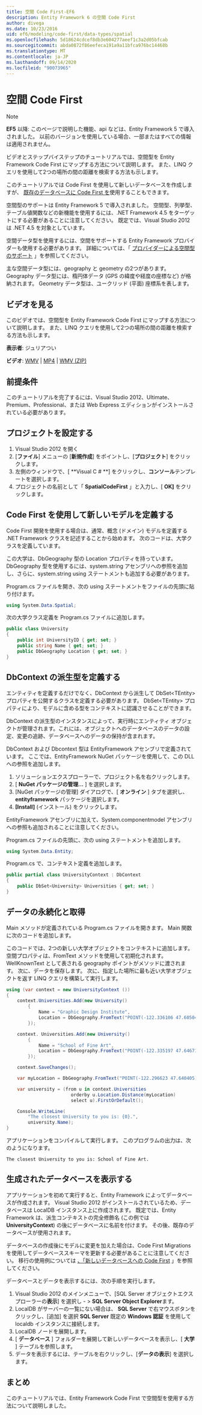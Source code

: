 ```yaml
---
title: 空間 Code First-EF6
description: Entity Framework 6 の空間 Code First
author: divega
ms.date: 10/23/2016
uid: ef6/modeling/code-first/data-types/spatial
ms.openlocfilehash: 5d18624cdcef8db3e604277aeef1c3a2d05bfcab
ms.sourcegitcommit: abda0872f86eefeca191a9a11bfca976bc14468b
ms.translationtype: MT
ms.contentlocale: ja-JP
ms.lasthandoff: 09/14/2020
ms.locfileid: "90073965"
---
```

# <a name="spatial---code-first"></a>空間 Code First
> [!NOTE]
> **EF5** 以降: このページで説明した機能、api などは、Entity Framework 5 で導入されました。 以前のバージョンを使用している場合、一部またはすべての情報は適用されません。

ビデオとステップバイステップのチュートリアルでは、空間型を Entity Framework Code First にマップする方法について説明します。 また、LINQ クエリを使用して2つの場所の間の距離を検索する方法も示します。

このチュートリアルでは Code First を使用して新しいデータベースを作成しますが、 [既存のデータベースに Code First を](xref:ef6/modeling/code-first/workflows/existing-database)使用することもできます。

空間型のサポートは Entity Framework 5 で導入されました。 空間型、列挙型、テーブル値関数などの新機能を使用するには、.NET Framework 4.5 をターゲットにする必要があることに注意してください。 既定では、Visual Studio 2012 は .NET 4.5 を対象としています。

空間データ型を使用するには、空間をサポートする Entity Framework プロバイダーも使用する必要があります。 詳細については、「 [プロバイダーによる空間型のサポート](xref:ef6/fundamentals/providers/spatial-support) 」を参照してください。

主な空間データ型には、geography と geometry の2つがあります。 Geography データ型には、楕円体データ (GPS の緯度や経度の座標など) が格納されます。 Geometry データ型は、ユークリッド (平面) 座標系を表します。

## <a name="watch-the-video"></a>ビデオを見る
このビデオでは、空間型を Entity Framework Code First にマップする方法について説明します。 また、LINQ クエリを使用して2つの場所の間の距離を検索する方法も示します。

**表示者**: ジュリアつい

**ビデオ**: [WMV](https://download.microsoft.com/download/9/1/3/913EA17E-6F97-41D8-A4FE-805A0D83D26A/HDI-ITPro-MSDN-winvideo-spatialwithcodefirst.wmv)  |  [MP4](https://download.microsoft.com/download/9/1/3/913EA17E-6F97-41D8-A4FE-805A0D83D26A/HDI-ITPro-MSDN-mp4video-spatialwithcodefirst.m4v)  |  [WMV (ZIP)](https://download.microsoft.com/download/9/1/3/913EA17E-6F97-41D8-A4FE-805A0D83D26A/HDI-ITPro-MSDN-winvideo-spatialwithcodefirst.zip)

## <a name="pre-requisites"></a>前提条件

このチュートリアルを完了するには、Visual Studio 2012、Ultimate、Premium、Professional、または Web Express エディションがインストールされている必要があります。

## <a name="set-up-the-project"></a>プロジェクトを設定する

1.  Visual Studio 2012 を開く
2.  [**ファイル**] メニューの [**新規作成**] をポイントし、[**プロジェクト**] をクリックします。
3.  左側のウィンドウで、[ **Visual C \# **] をクリックし、**コンソール**テンプレートを選択します。
4.  プロジェクトの名前として「 **SpatialCodeFirst** 」と入力し、[ **OK]** をクリックします。

## <a name="define-a-new-model-using-code-first"></a>Code First を使用して新しいモデルを定義する

Code First 開発を使用する場合は、通常、概念 (ドメイン) モデルを定義する .NET Framework クラスを記述することから始めます。 次のコードは、大学クラスを定義しています。

この大学は、DbGeography 型の Location プロパティを持っています。 DbGeography 型を使用するには、system.string アセンブリへの参照を追加し、さらに、system.string using ステートメントも追加する必要があります。

Program.cs ファイルを開き、次の using ステートメントをファイルの先頭に貼り付けます。

``` csharp
using System.Data.Spatial;
```

次の大学クラス定義を Program.cs ファイルに追加します。

``` csharp
public class University  
{
    public int UniversityID { get; set; }
    public string Name { get; set; }
    public DbGeography Location { get; set; }
}
```

## <a name="define-the-dbcontext-derived-type"></a>DbContext の派生型を定義する

エンティティを定義するだけでなく、DbContext から派生して DbSet&lt;TEntity&gt; プロパティを公開するクラスを定義する必要があります。 DbSet&lt;TEntity&gt; プロパティにより、モデルに含める型をコンテキストに認識させることができます。

DbContext の派生型のインスタンスによって、実行時にエンティティ オブジェクトが管理されます。これには、オブジェクトへのデータベースのデータの設定、変更の追跡、データベースへのデータの保持が含まれます。

DbContext および Dbcontext 型は EntityFramework アセンブリで定義されています。 ここでは、EntityFramework NuGet パッケージを使用して、この DLL への参照を追加します。

1.  ソリューションエクスプローラーで、プロジェクト名を右クリックします。
2.  [ **NuGet パッケージの管理...** ] を選択します。
3.  [NuGet パッケージの管理] ダイアログで、[ **オンライン** ] タブを選択し、 **entityframework** パッケージを選択します。
4.  **[Install]** (インストール) をクリックします。

EntityFramework アセンブリに加えて、System.componentmodel アセンブリへの参照も追加されることに注意してください。

Program.cs ファイルの先頭に、次の using ステートメントを追加します。

``` csharp
using System.Data.Entity;
```

Program.cs で、コンテキスト定義を追加します。 

``` csharp
public partial class UniversityContext : DbContext
{
    public DbSet<University> Universities { get; set; }
}
```

## <a name="persist-and-retrieve-data"></a>データの永続化と取得

Main メソッドが定義されている Program.cs ファイルを開きます。 Main 関数に次のコードを追加します。

このコードでは、2つの新しい大学オブジェクトをコンテキストに追加します。 空間プロパティは、FromText メソッドを使用して初期化されます。 WellKnownText として表される geography ポイントがメソッドに渡されます。 次に、データを保存します。 次に、指定した場所に最も近い大学オブジェクトを返す LINQ クエリを構築して実行します。

``` csharp
using (var context = new UniversityContext ())
{
    context.Universities.Add(new University()
        {
            Name = "Graphic Design Institute",
            Location = DbGeography.FromText("POINT(-122.336106 47.605049)"),
        });

    context. Universities.Add(new University()
        {
            Name = "School of Fine Art",
            Location = DbGeography.FromText("POINT(-122.335197 47.646711)"),
        });

    context.SaveChanges();

    var myLocation = DbGeography.FromText("POINT(-122.296623 47.640405)");

    var university = (from u in context.Universities
                        orderby u.Location.Distance(myLocation)
                        select u).FirstOrDefault();

    Console.WriteLine(
        "The closest University to you is: {0}.",
        university.Name);
}
```

アプリケーションをコンパイルして実行します。 このプログラムの出力は、次のようになります。

```console
The closest University to you is: School of Fine Art.
```

## <a name="view-the-generated-database"></a>生成されたデータベースを表示する

アプリケーションを初めて実行すると、Entity Framework によってデータベースが作成されます。 Visual Studio 2012 がインストールされているため、データベースは LocalDB インスタンス上に作成されます。 既定では、Entity Framework は、派生コンテキストの完全修飾名 (この例では **UniversityContext**) の後にデータベースに名前を付けます。 その後、既存のデータベースが使用されます。  

データベースの作成後にモデルに変更を加えた場合は、Code First Migrations を使用してデータベーススキーマを更新する必要があることに注意してください。 移行の使用例については [、「新しいデータベースへの Code First](xref:ef6/modeling/code-first/workflows/new-database) 」を参照してください。

データベースとデータを表示するには、次の手順を実行します。

1.  Visual Studio 2012 のメインメニューで、[SQL Server オブジェクトエクスプローラーの**表示**] を選択し  - &gt; **SQL Server Object Explorer**ます。
2.  LocalDB がサーバーの一覧にない場合は、 **SQL Server** で右マウスボタンをクリックし、[追加] を選択 **SQL Server** 既定の **Windows 認証** を使用して localdb インスタンスに接続します。
3.  LocalDB ノードを展開します。
4.  [ **データベース** ] フォルダーを展開して新しいデータベースを表示し、[ **大学** ] テーブルを参照します。
5.  データを表示するには、テーブルを右クリックし、[**データの表示**] を選択します。

## <a name="summary"></a>まとめ

このチュートリアルでは、Entity Framework Code First で空間型を使用する方法について説明しました。 
